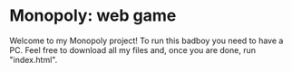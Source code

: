 # Monopoly: web game
Welcome to my Monopoly project!
To run this badboy you need to have a PC.
Feel free to download all my files and, once you are done, run "index.html".
